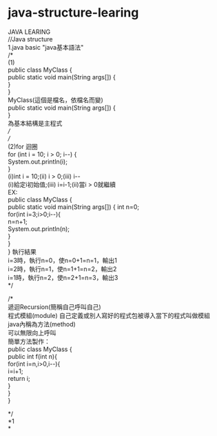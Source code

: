 # java-structure-learing
JAVA LEARING  
//Java structure  
1.java basic "java基本語法"  
/*  
(1)  
public class MyClass {  
    public static void main(String args[]) {  
    }  
}  
MyClass(這個是檔名，依檔名而變)  
    public static void main(String args[]) {  
        }  
為基本結構是主程式  
*/  
/*  
(2)for 迴圈  
for (int i = 10; i > 0; i--) {  
    System.out.println(i);  
}  
(i)int i = 10;(ii) i > 0;(iii) i--  
(i)給定i初始值;(iii) i=i-1;(ii)當i > 0就繼續  
EX:  
public class MyClass {  
    public static void main(String args[]) { 
    int n=0;  
      for(int i=3;i>0;i--){  
          n=n+1;  
          System.out.println(n);  
      }  
    }  
} 
執行結果  
i=3時，執行n=0，使n=0+1=n=1，輸出1   
i=2時，執行n=1，使n=1+1=n=2，輸出2  
i=1時，執行n=2，使n=2+1=n=3，輸出3  
*/  


/*  
遞迴Recursion(簡稱自己呼叫自己)  
程式模組(module)
自己定義或別人寫好的程式包被導入當下的程式叫做模組  
java內稱為方法(method)  
可以無限向上呼叫  
簡單方法製作：  
public class MyClass {  
    public int f(int n){  
        for(int i=n,i>0,i--){  
            i=i+1;  
            return i;  
        }  
    }  
}  

*/  
    *1  
*  
